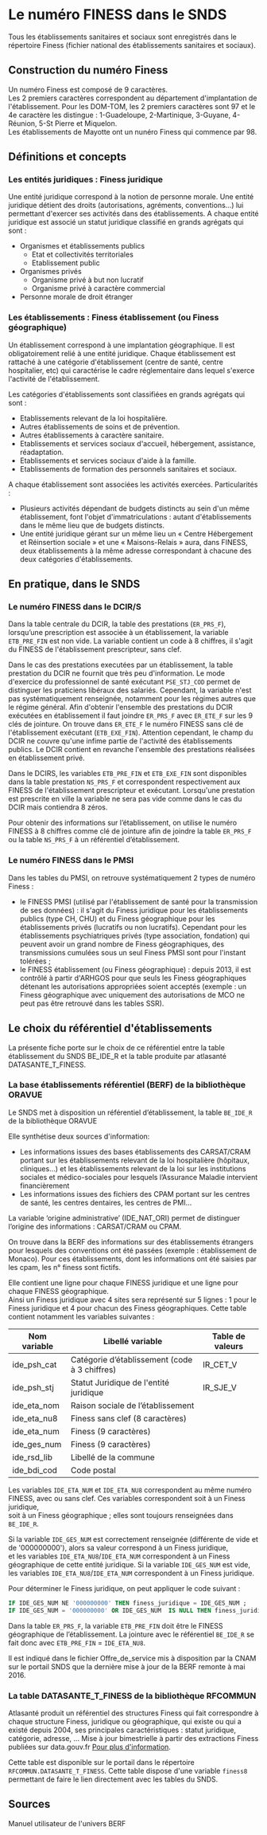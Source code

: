# Le numéro FINESS dans le SNDS

Tous les établissements sanitaires et sociaux sont enregistrés dans le répertoire Finess (fichier national des établissements sanitaires et sociaux).

## Construction du numéro Finess

Un numéro Finess est composé de 9 caractères.  
Les 2 premiers caractères correspondent au département d'implantation de l'établissement.
Pour les DOM-TOM, les 2 premiers caractères sont 97 et le 4e caractère les distingue : 1-Guadeloupe, 2-Martinique, 3-Guyane, 4-Réunion, 5-St Pierre et Miquelon.  
Les établissements de Mayotte ont un nunéro Finess qui commence par 98.  

## Définitions et concepts 

### Les entités juridiques : Finess juridique
	
Une entité juridique correspond à la notion de personne morale. Une entité juridique détient des droits (autorisations, agréments, conventions…) 
lui permettant d'exercer ses activités dans des établissements. A chaque entité juridique est associé un statut juridique classifié en grands agrégats 
qui sont :

* Organismes et établissements publics
    * Etat et collectivités territoriales
    * Etablissement public
* Organismes privés
    * Organisme privé à but non lucratif
    * Organisme privé à caractère commercial
* Personne morale de droit étranger

### Les établissements : Finess établissement (ou Finess géographique)

Un établissement correspond à une implantation géographique. Il est obligatoirement relié à une entité juridique. 
Chaque établissement est rattaché à une catégorie d'établissement (centre de santé, centre hospitalier, etc) 
qui caractérise le cadre réglementaire dans lequel s'exerce l'activité de l'établissement.

Les catégories d'établissements sont classifiées en grands agrégats qui sont :
* Etablissements relevant de la loi hospitalière.
* Autres établissements de soins et de prévention.
* Autres établissements à caractère sanitaire.
* Etablissements et services sociaux d'accueil, hébergement, assistance, réadaptation.
* Etablissements et services sociaux d'aide à la famille.
* Etablissements de formation des personnels sanitaires et sociaux.

A chaque établissement sont associées les activités exercées. 
Particularités :
* Plusieurs activités dépendant de budgets distincts au sein d'un même établissement, font l'objet d'immatriculations : 
autant d'établissements dans le même lieu que de budgets distincts.
* Une entité juridique gérant sur un même lieu un « Centre Hébergement et Réinsertion sociale » et une « Maisons-Relais » aura, dans FINESS, 
deux établissements à la même adresse correspondant à chacune des deux catégories d'établissements.

## En pratique, dans le SNDS

### Le numéro FINESS dans le DCIR/S

Dans la table centrale du DCIR, la table des prestations (`ER_PRS_F`), lorsqu’une prescription est associée à un établissement, 
la variable `ETB_PRE_FIN` est non vide. La variable contient un code à 8 chiffres, il s'agit du FINESS de l'établissement prescripteur, sans clef. 

Dans le cas des prestations executées par un établissement, la table prestation du DCIR ne fournit que très peu d'information.
Le mode d'exercice du professionnel de santé exécutant `PSE_STJ_COD` permet de distinguer les praticiens libéraux des salariés.
Cependant, la variable n'est pas systématiquement renseignée, notamment pour les régimes autres que le régime général. 
Afin d'obtenir l'ensemble des prestations du DCIR exécutées en établissement il faut joindre `ER_PRS_F` avec `ER_ETE_F` sur les 9 clés de jointure. 
On trouve dans `ER_ETE_F` le numéro FINESS sans clé de l'établissement exécutant (`ETB_EXE_FIN`). 
Attention cependant, le champ du DCIR ne couvre qu'une infime partie de l'activité des établissements publics. 
Le DCIR contient en revanche l'ensemble des prestations réalisées en établissement privé. 

Dans le DCIRS, les variables `ETB_PRE_FIN` et `ETB_EXE_FIN` sont disponibles dans la table prestation `NS_PRS_F`
et correspondent respectivement aux FINESS de l'établissement prescripteur et exécutant. 
Lorsqu'une prestation est prescrite en ville la variable ne sera pas vide comme dans le cas du DCIR mais contiendra 8 zéros.

Pour obtenir des informations sur l’établissement, on utilise le numéro FINESS à 8 chiffres comme clé de jointure 
afin de joindre la table `ER_PRS_F` ou la table `NS_PRS_F` à un référentiel d’établissement.


### Le numéro FINESS dans le PMSI

Dans les tables du PMSI, on retrouve systématiquement 2 types de numéro Finess :
* le FINESS PMSI (utilisé par l'établissement de santé pour la transmission de ses données) : il s'agit du Finess juridique pour les établissements 
publics (type CH, CHU) et du Finess géographique pour les établissements privés (lucratifs ou non lucratifs). Cependant pour les établissements 
psychiatriques privés (type association, fondation) qui peuvent avoir un grand nombre de Finess géographiques, des transmissions cumulées sous un seul 
Finess PMSI sont pour l'instant tolérées ;
* le FINESS établissement (ou Finess géographique) : depuis 2013, il est contrôlé à partir d'ARHGOS pour que seuls les Finess géographiques détenant 
les autorisations appropriées soient acceptés (exemple : un Finess géographique avec uniquement des autorisations de MCO ne peut pas être retrouvé dans 
les tables SSR). 


## Le choix du référentiel d'établissements

La présente fiche porte sur le choix de ce référentiel entre la table établissement du SNDS BE_IDE_R et la table produite par atlasanté DATASANTE_T_FINESS.

### La base établissements référentiel (BERF) de la bibliothèque ORAVUE

Le SNDS met à disposition un référentiel d’établissement, la table `BE_IDE_R` de la bibliothèque ORAVUE

Elle synthétise deux sources d'information: 
- Les informations issues des bases établissements des CARSAT/CRAM portant sur les établissements relevant de la loi hospitalière (hôpitaux, cliniques…) 
 et les établissements relevant de la loi sur les institutions sociales et médico-sociales pour lesquels l’Assurance Maladie intervient financièrement 
- Les informations issues des fichiers des CPAM portant sur les centres de santé, les centres dentaires, les centres de PMI…

La variable ‘origine administrative’ (IDE_NAT_ORI) permet de distinguer l’origine des informations : CARSAT/CRAM ou CPAM. 

On trouve dans la BERF des informations sur des établissements étrangers pour lesquels des conventions ont été passées
(exemple : établissement de Monaco). Pour ces établissements, dont les informations ont été saisies par les cpam, les n° finess sont fictifs.

Elle contient une ligne pour chaque FINESS juridique et une ligne pour chaque FINESS géographique.  
Ainsi un Finess juridique avec 4 sites sera représenté sur 5 lignes : 1 pour le Finess juridique et 4 pour chacun des Finess géographiques.
Cette table contient notamment les variables suivantes :  

| Nom variable | Libellé variable | Table de valeurs |
|--------------|------------------|------------------|
| ide_psh_cat | Catégorie d’établissement (code à 3 chiffres) | IR_CET_V |
| ide_psh_stj | Statut Juridique de l'entité juridique | IR_SJE_V |
| ide_eta_nom | Raison sociale de l’établissement |
| ide_eta_nu8 | Finess sans clef (8 caractères) |
| ide_eta_num | Finess (9 caractères) |
| ide_ges_num | Finess (9 caractères) |
| ide_rsd_lib | Libellé de la commune |
| ide_bdi_cod | Code postal |

Les variables `IDE_ETA_NUM` et `IDE_ETA_NU8` correspondent au même numéro FINESS, avec ou sans clef. 
Ces variables correspondent soit à un Finess juridique,  
soit à un Finess géographique ; elles sont toujours renseignées dans `BE_IDE_R`. 

Si la variable `IDE_GES_NUM` est correctement renseignée (différente de vide et de '000000000'), alors sa valeur correspond à un Finess juridique,  
et les variables `IDE_ETA_NU8`/`IDE_ETA_NUM` correspondent à un Finess géographique de cette entité juridique.
Si la variable `IDE_GES_NUM` est vide, les variables `IDE_ETA_NU8`/`IDE_ETA_NUM` correspondent à un Finess juridique.

Pour déterminer le Finess juridique, on peut appliquer le code suivant : 

```sql
IF IDE_GES_NUM NE '000000000' THEN finess_juridique = IDE_GES_NUM ;
IF IDE_GES_NUM = '000000000' OR IDE_GES_NUM  IS NULL THEN finess_juridique = IDE_ETA_NUM ;
``` 

Dans la table `ER_PRS_F`, la variable `ETB_PRE_FIN` doit être le FINESS géographique de l’établissement. 
La jointure avec le référentiel `BE_IDE_R` se fait donc 
avec `ETB_PRE_FIN` = `IDE_ETA_NU8`.

Il est indiqué dans le fichier Offre_de_service mis à disposition par la CNAM sur le portail SNDS 
que la dernière mise à jour de la BERF remonte à mai 2016. 


### La table DATASANTE_T_FINESS de la bibliothèque RFCOMMUN

Atlasanté produit un référentiel des structures Finess qui fait correspondre à chaque structure Finess, juridique ou géographique, 
qui existe ou qui a existé depuis 2004, ses principales caractéristiques : statut juridique, catégorie, adresse, ...
Mise à jour bimestrielle à partir des extractions Finess publiées sur data.gouv.fr
[Pour plus d'information](https://static.data.gouv.fr/resources/referentiel-finess-t-finess/20200207-125732/t-finess-doc.pdf).

Cette table est disponible sur le portail dans le répertoire `RFCOMMUN.DATASANTE_T_FINESS`.
Cette table dispose d'une variable `finess8` permettant de faire le lien directement avec les tables
du SNDS. 

## Sources
Manuel utilisateur de l'univers BERF

